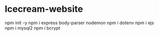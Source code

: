 # Icecream-website
npm init -y
npm i express body-parser nodemon
npm i dotenv
npm i ejs
npm i mysql2
npm i bcrypt
